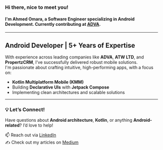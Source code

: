 ### Hi there, nice to meet you!  

#### I'm Ahmed Omara, a Software Engineer specializing in **Android Development**. Currently contributing at [ADVA](https://advaeg.com/en/).  

---

## Android Developer | 5+ Years of Expertise  
With experience across leading companies like **ADVA**, **ATW LTD**, and **PropertzCRM**, I've successfully delivered robust mobile solutions.  
I'm passionate about crafting intuitive, high-performing apps, with a focus on:  
- **Kotlin Multiplatform Mobile (KMM)**  
- Building **Declarative UIs** with **Jetpack Compose**  
- Implementing clean architectures and scalable solutions  

---

### 💡 Let’s Connect!  
Have questions about **Android architecture**, **Kotlin**, or anything **Android-related**? I’d love to help!  

📫 Reach out via [LinkedIn](https://www.linkedin.com/in/ahmed-omara-546955187/)  
✍️ Check out my articles on [Medium](https://medium.com/@ahmedomara1)  
